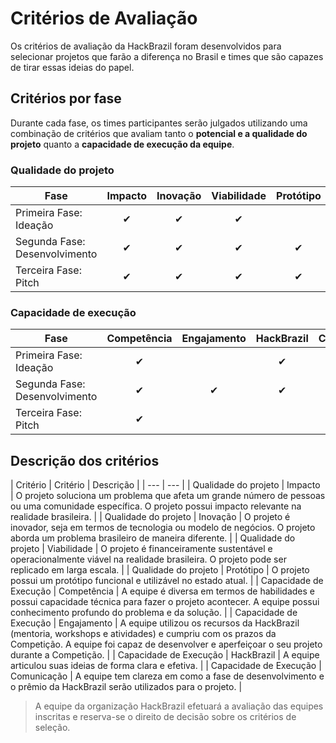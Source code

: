 # Critérios de Avaliação

Os critérios de avaliação da HackBrazil foram desenvolvidos para selecionar projetos que farão a diferença no Brasil e times que são capazes de tirar essas ideias do papel.

## Critérios por fase

Durante cada fase, os times participantes serão julgados utilizando uma combinação de critérios que avaliam tanto o **potencial e a qualidade do projeto** quanto a **capacidade de execução da equipe**.

### Qualidade do projeto

| Fase | Impacto | Inovação | Viabilidade | Protótipo |
| --- | :---: | :---: | :---: | :---: |
| Primeira Fase: Ideação | ✔ | ✔ | ✔ |  |
| Segunda Fase: Desenvolvimento | ✔ | ✔ | ✔ | ✔ |
| Terceira Fase: Pitch | ✔ | ✔ | ✔ | ✔ |

### Capacidade de execução

| Fase | Competência | Engajamento | HackBrazil | Comunicação |
| --- | :---: | :---: | :---: | :---: |
| Primeira Fase: Ideação | ✔ |  | ✔ | ✔ |
| Segunda Fase: Desenvolvimento | ✔ | ✔ | ✔ | ✔ |
| Terceira Fase: Pitch | ✔ |  |  | ✔ |

## Descrição dos critérios

| Critério | Critério | Descrição |
| --- | --- |
| Qualidade do projeto | Impacto | O projeto soluciona um problema que afeta um grande número de pessoas ou uma comunidade específica. O projeto possui impacto relevante na realidade brasileira. |
| Qualidade do projeto | Inovação | O projeto é inovador, seja em termos de tecnologia ou modelo de negócios. O projeto aborda um problema brasileiro de maneira diferente. |
| Qualidade do projeto | Viabilidade | O projeto é financeiramente sustentável e operacionalmente viável na realidade brasileira. O projeto pode ser replicado em larga escala. |
| Qualidade do projeto | Protótipo | O projeto possui um protótipo funcional e utilizável no estado atual. |
| Capacidade de Execução | Competência | A equipe é diversa em termos de habilidades e possui capacidade técnica para fazer o projeto acontecer. A equipe possui conhecimento profundo do problema e da solução. |
| Capacidade de Execução | Engajamento | A equipe utilizou os recursos da HackBrazil \(mentoria, workshops e atividades\) e cumpriu com os prazos da Competição. A equipe foi capaz de desenvolver e aperfeiçoar o seu projeto durante a Competição. |
| Capacidade de Execução | HackBrazil | A equipe articulou suas ideias de forma clara e efetiva. |
| Capacidade de Execução | Comunicação | A equipe tem clareza em como a fase de desenvolvimento e o prêmio da HackBrazil serão utilizados para o projeto. |

> A equipe da organização HackBrazil efetuará a avaliação das equipes inscritas e reserva-se o direito de decisão sobre os critérios de seleção.

